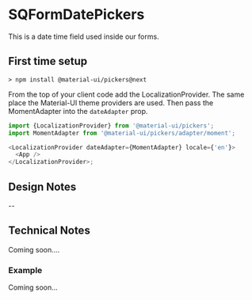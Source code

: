 # SQFormDatePickers

This is a date time field used inside our forms.

## First time setup

`> npm install @material-ui/pickers@next`

From the top of your client code add the LocalizationProvider. The same place the Material-UI theme providers are used. Then pass the MomentAdapter into the `dateAdapter` prop.

```js
import {LocalizationProvider} from '@material-ui/pickers';
import MomentAdapter from '@material-ui/pickers/adapter/moment';

<LocalizationProvider dateAdapter={MomentAdapter} locale={'en'}>
  <App />
</LocalizationProvider>;
```

## Design Notes

--

## Technical Notes

Coming soon....

### Example

Coming soon...
